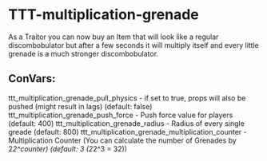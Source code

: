# TTT-multiplication-grenade
As a Traitor you can now buy an Item that will look like a regular discombobulator but after a few seconds
it will multiply itself and every little grenade is a much stronger discombobulator.

## ConVars:

ttt_multiplication_grenade_pull_physics - if set to true, props will also be pushed (might result in lags) (default: false)
ttt_multiplication_grenade_push_force - Push force value for players (default: 400)
ttt_multiplication_grenade_radius - Radius of every single greade (default: 800)
ttt_multiplication_grenade_multiplication_counter - Multiplication Counter (You can calculate the number of Grenades by 2*2^counter) (default: 3 (2*2^3 = 32)) 
